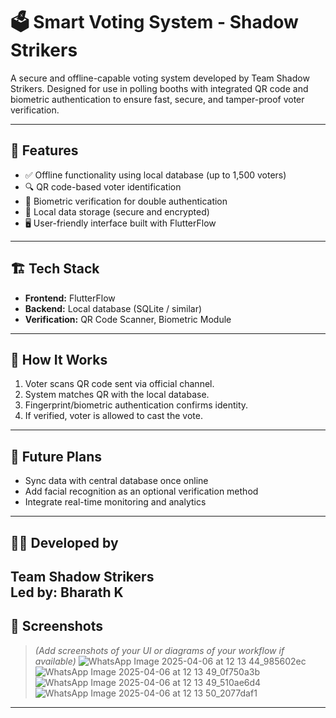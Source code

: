 # 🗳️ Smart Voting System - Shadow Strikers

A secure and offline-capable voting system developed by Team Shadow Strikers. Designed for use in polling booths with integrated QR code and biometric authentication to ensure fast, secure, and tamper-proof voter verification.

---

## 🔧 Features
- ✅ Offline functionality using local database (up to 1,500 voters)
- 🔍 QR code-based voter identification
- 🧠 Biometric verification for double authentication
- 💾 Local data storage (secure and encrypted)
- 🖥️ User-friendly interface built with FlutterFlow

---

## 🏗️ Tech Stack
- **Frontend:** FlutterFlow
- **Backend:** Local database (SQLite / similar)
- **Verification:** QR Code Scanner, Biometric Module

---

## 🚀 How It Works
1. Voter scans QR code sent via official channel.
2. System matches QR with the local database.
3. Fingerprint/biometric authentication confirms identity.
4. If verified, voter is allowed to cast the vote.

---

## 🧪 Future Plans
- Sync data with central database once online
- Add facial recognition as an optional verification method
- Integrate real-time monitoring and analytics

---

## 👨‍💻 Developed by
**Team Shadow Strikers**  
Led by: Bharath K
---

## 📸 Screenshots
> *(Add screenshots of your UI or diagrams of your workflow if available)*
> ![WhatsApp Image 2025-04-06 at 12 13 44_985602ec](https://github.com/user-attachments/assets/6e82b19f-d0d9-49ff-a80a-064633429e3a)
> ![WhatsApp Image 2025-04-06 at 12 13 49_0f750a3b](https://github.com/user-attachments/assets/37d6a045-12ac-4eab-93ed-a73ce4b5f8a0)
> ![WhatsApp Image 2025-04-06 at 12 13 49_510ae6d4](https://github.com/user-attachments/assets/49edb6b2-7e17-425b-b115-4b861f85fad2)
> ![WhatsApp Image 2025-04-06 at 12 13 50_2077daf1](https://github.com/user-attachments/assets/06c5d797-9893-4b4b-bfc9-b65ae9d92cf1)





---

